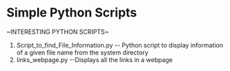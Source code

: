 # Simple Python Scripts
~INTERESTING PYTHON SCRIPTS~

1. Script_to_find_File_Information.py -- Python script to display information of a given file name from the system directory
2. links_webpage.py --Displays all the links in a webpage
